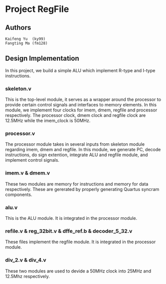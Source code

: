 # Project RegFile
## Authors
    Kaifeng Yu  (ky99)
    Fangting Ma (fm128)
## Design Implementation
In this project, we build a simple ALU which implement R-type and I-type instructions.
### skeleton.v
This is the top-level module, it serves as a wrapper around the processor to provide certain control signals and interfaces to memory elements. In this module, we implement four clocks for imem, dmem, regfile and processor respectively. The processor clock, dmem clock and regfile clock are 12.5MHz while the imem_clock is 50MHz.
### processor.v
The processor module takes in several inputs from skeleton module regarding imem, dmem and regfile. In this module, we generate PC, decode instructions, do sign extention, integrate ALU and regfile module, and implement control signals.
### imem.v & dmem.v
These two modules are memory for instructions and memory for data respectively. These are gererated by properly generating Quartus syncram components.
### alu.v
This is the ALU module. It is integrated in the processor module.
### refile.v & reg_32bit.v & dffe_ref.b & decoder_5_32.v
These files implement the regfile module. It is integrated in the processor module.
### div_2.v & div_4.v
These two modules are used to devide a 50MHz clock into 25MHz and 12.5Mhz respectively.
